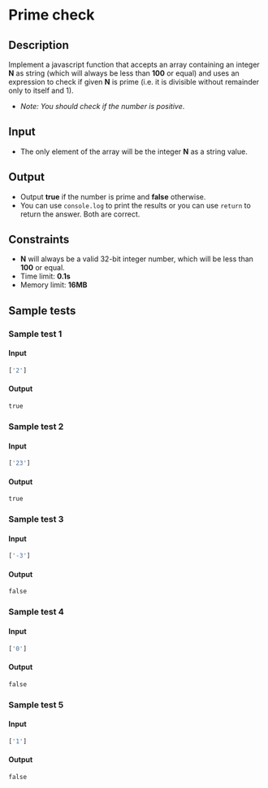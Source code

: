 # Prime check

## Description
Implement a javascript function that accepts an array containing an integer **N** as string (which will always be less than **100** or equal) and uses an expression to check if given **N** is prime (i.e. it is divisible without remainder only to itself and 1).
  - _Note: You should check if the number is positive_.

## Input
- The only element of the array will be the integer **N** as a string value.

## Output
- Output **true** if the number is prime and **false** otherwise.
- You can use `console.log` to print the results or you can use `return` to return the answer. Both are correct.

## Constraints
- **N** will always be a valid 32-bit integer number, which will be less than **100** or equal.
- Time limit: **0.1s**
- Memory limit: **16MB**

## Sample tests

### Sample test 1

#### Input
```js
['2']
```

#### Output
```
true
```

### Sample test 2

#### Input
```js
['23']
```

#### Output
```
true
```

### Sample test 3

#### Input
```js
['-3']
```

#### Output
```
false
```

### Sample test 4

#### Input
```js
['0']
```

#### Output
```
false
```

### Sample test 5

#### Input
```js
['1']
```

#### Output
```
false
```